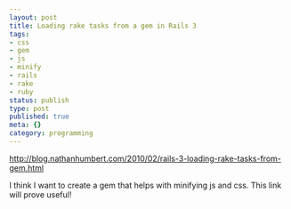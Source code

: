 ```yaml
---
layout: post
title: Loading rake tasks from a gem in Rails 3
tags:
- css
- gem
- js
- minify
- rails
- rake
- ruby
status: publish
type: post
published: true
meta: {}
category: programming
---
```

<p><a href="http://blog.nathanhumbert.com/2010/02/rails-3-loading-rake-tasks-from-gem.html">http://blog.nathanhumbert.com/2010/02/rails-3-loading-rake-tasks-from-gem.html</a></p><p>I think I want to create a gem that helps with minifying js and css. This link will prove useful!</p>
